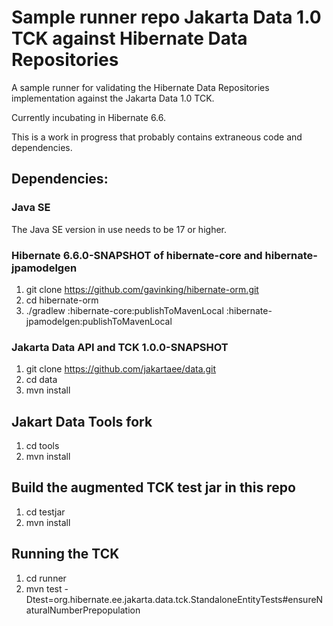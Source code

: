 Sample runner repo Jakarta Data 1.0 TCK against Hibernate Data Repositories
========================================
A sample runner for validating the Hibernate Data Repositories implementation against the Jakarta Data 1.0 TCK.

Currently incubating in Hibernate 6.6.

This is a work in progress that probably contains extraneous code and dependencies.

## Dependencies:
### Java SE
The Java SE version in use needs to be 17 or higher.

### Hibernate 6.6.0-SNAPSHOT of hibernate-core and hibernate-jpamodelgen
1. git clone	https://github.com/gavinking/hibernate-orm.git
1. cd hibernate-orm
1. ./gradlew :hibernate-core:publishToMavenLocal :hibernate-jpamodelgen:publishToMavenLocal

### Jakarta Data API and TCK 1.0.0-SNAPSHOT
1. git clone https://github.com/jakartaee/data.git
1. cd data
1. mvn install

## Jakart Data Tools fork
1. cd tools
2. mvn install

## Build the augmented TCK test jar in this repo
1. cd testjar
1. mvn install

## Running the TCK
1. cd runner
1. mvn test -Dtest=org.hibernate.ee.jakarta.data.tck.StandaloneEntityTests#ensureNaturalNumberPrepopulation